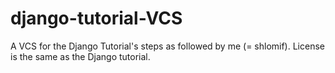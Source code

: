 # django-tutorial-VCS

A VCS for the Django Tutorial's steps as followed by me (= shlomif). License is the same as the Django tutorial.
